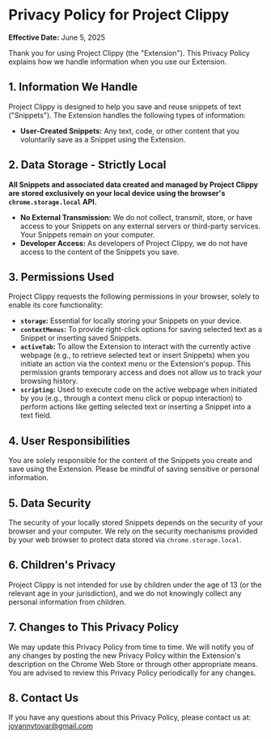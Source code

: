 # Privacy Policy for Project Clippy

**Effective Date:** June 5, 2025

Thank you for using Project Clippy (the "Extension"). This Privacy Policy explains how we handle information when you use our Extension.

## 1. Information We Handle

Project Clippy is designed to help you save and reuse snippets of text ("Snippets"). The Extension handles the following types of information:

*   **User-Created Snippets:** Any text, code, or other content that you voluntarily save as a Snippet using the Extension.

## 2. Data Storage - Strictly Local

**All Snippets and associated data created and managed by Project Clippy are stored exclusively on your local device using the browser's `chrome.storage.local` API.**

*   **No External Transmission:** We do not collect, transmit, store, or have access to your Snippets on any external servers or third-party services. Your Snippets remain on your computer.
*   **Developer Access:** As developers of Project Clippy, we do not have access to the content of the Snippets you save.

## 3. Permissions Used

Project Clippy requests the following permissions in your browser, solely to enable its core functionality:

*   **`storage`:** Essential for locally storing your Snippets on your device.
*   **`contextMenus`:** To provide right-click options for saving selected text as a Snippet or inserting saved Snippets.
*   **`activeTab`:** To allow the Extension to interact with the currently active webpage (e.g., to retrieve selected text or insert Snippets) when you initiate an action via the context menu or the Extension's popup. This permission grants temporary access and does not allow us to track your browsing history.
*   **`scripting`:** Used to execute code on the active webpage when initiated by you (e.g., through a context menu click or popup interaction) to perform actions like getting selected text or inserting a Snippet into a text field.

## 4. User Responsibilities

You are solely responsible for the content of the Snippets you create and save using the Extension. Please be mindful of saving sensitive or personal information.

## 5. Data Security

The security of your locally stored Snippets depends on the security of your browser and your computer. We rely on the security mechanisms provided by your web browser to protect data stored via `chrome.storage.local`.

## 6. Children's Privacy

Project Clippy is not intended for use by children under the age of 13 (or the relevant age in your jurisdiction), and we do not knowingly collect any personal information from children.

## 7. Changes to This Privacy Policy

We may update this Privacy Policy from time to time. We will notify you of any changes by posting the new Privacy Policy within the Extension's description on the Chrome Web Store or through other appropriate means. You are advised to review this Privacy Policy periodically for any changes.

## 8. Contact Us

If you have any questions about this Privacy Policy, please contact us at:
jovannytovar@gmail.com
